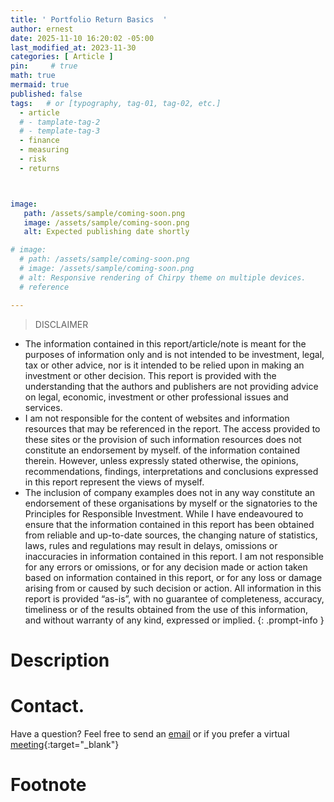 ```yaml
---
title: ' Portfolio Return Basics  '
author: ernest
date: 2025-11-10 16:20:02 -05:00
last_modified_at: 2023-11-30
categories: [ Article ]
pin:     # true
math: true
mermaid: true
published: false
tags:   # or [typography, tag-01, tag-02, etc.]
  - article
  # - tamplate-tag-2
  # - template-tag-3
  - finance
  - measuring
  - risk
  - returns



image: 
   path: /assets/sample/coming-soon.png
   image: /assets/sample/coming-soon.png
   alt: Expected publishing date shortly

# image: 
  # path: /assets/sample/coming-soon.png
  # image: /assets/sample/coming-soon.png
  # alt: Responsive rendering of Chirpy theme on multiple devices.
  # reference 

---
```





> DISCLAIMER
- The information contained in this report/article/note is meant for the purposes of information only and is not intended to be investment, legal, tax or other advice, nor is it intended to be relied upon in making an investment or other decision. This report is provided with the understanding that the authors and publishers are not providing advice on legal, economic, investment or other professional issues and services. 
- I am not responsible for the content of websites and information resources that may be referenced in the report. The access provided to these sites or the provision of such information resources does not constitute an endorsement by myself. of the information contained therein. However, unless expressly stated otherwise, the opinions, recommendations, findings, interpretations and conclusions expressed in this report represent the views of myself. 
- The inclusion of company examples does not in any way constitute an endorsement of these organisations by myself or the signatories to the Principles for Responsible Investment. While I have endeavoured to ensure that the information contained in this report has been obtained from reliable and up-to-date sources, the changing nature of statistics, laws, rules and regulations may result in delays, omissions or inaccuracies in information contained in this report. I am not responsible for any errors or omissions, or for any decision made or action taken based on information contained in this report, or for any loss or damage arising from or caused by such decision or action. All information in this report is provided “as-is”, with no guarantee of completeness, accuracy, timeliness or of the results obtained from the use of this information, and without warranty of any kind, expressed or implied.
{: .prompt-info }




# Description




















# Contact. 

Have a question? Feel free to send an [email](mailto:s.ernest@gmx.us) or if you prefer a virtual [meeting]( https://calendly.com/s-earnest/30min ){:target="_blank"}




# Footnote

[^1]: Testing Conversion Funnels is about understanding and optimizing each step of the user's experience on their journey toward purchasing our products. 





